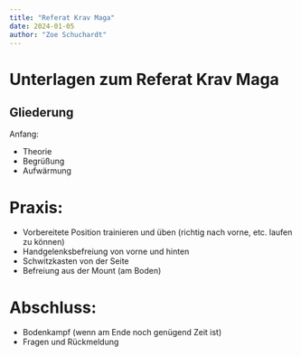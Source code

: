 ```yaml
---
title: "Referat Krav Maga"
date: 2024-01-05
author: "Zoe Schuchardt"
---
```



# Unterlagen zum Referat Krav Maga

## Gliederung
Anfang:
* Theorie
* Begrüßung
* Aufwärmung

# Praxis:
* Vorbereitete Position trainieren und üben (richtig nach vorne, etc. laufen zu können)
* Handgelenksbefreiung von vorne und hinten
* Schwitzkasten von der Seite
* Befreiung aus der Mount (am Boden)

# Abschluss:
* Bodenkampf (wenn am Ende noch genügend Zeit ist)
* Fragen und Rückmeldung
